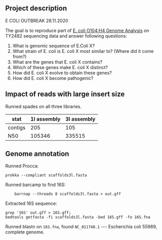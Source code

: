 ## Project description
E COLI OUTBREAK 28.11.2020

The goal is to reproduce part of [E. coli O104:H4 Genome Analysis](https://github.com/ehec-outbreak-crowdsourced/BGI-data-analysis/wiki) on TY2482 sequencing data and answer following questions:
1. What is genomic sequence of E.Coli X?
2. What strain of E. coli is E. coli X most similar to? (Where did it come from?)
3. What are the genes that E. coli X contains?
4. Which of these genes make E. coli X distinct?
5. How did E. coli X evolve to obtain these genes?
6. How did E. coli X become pathogenic?

## Impact of reads with large insert size
 Runned spades on all three libraries.

 | stat    | 1l assembly | 3l assembly |
 | ------- | ----------- | ----------- |
 | contigs |     205     |     105     |
 |   N50   |   105346    |    335515   |

## Genome annotation
Runned Procca:
```
prokka --compliant scaffolds3l.fasta

```
Runned barcamp to find 16S:
```
	barrnap --threads 8 scaffolds3l.fasta > out.gff
```
Extracted 16S sequence:
```
grep '16S' out.gff > 16S.gff;
bedtools getfasta -fi scaffolds3l.fasta -bed 16S.gff -fo 16S.fna
```
Runned blastn on `16S.fna`, found `NC_011748.1` --- Escherichia coli 55989, complete genome.
